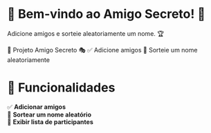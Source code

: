 # 🎉 Bem-vindo ao Amigo Secreto! 🎁

Adicione amigos e sorteie aleatoriamente um nome. 🏆

🚀 Projeto Amigo Secreto 🎭
✅ Adicione amigos
🎲 Sorteie um nome aleatoriamente
                                     
# 📌 Funcionalidades
✅ **Adicionar amigos**  
🔄 **Sortear um nome aleatório**  
📜 **Exibir lista de participantes**  

